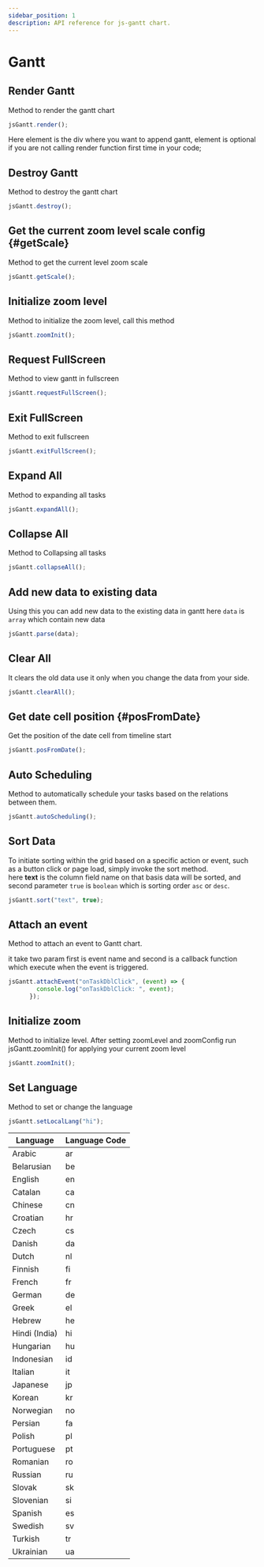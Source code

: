 ```yaml
---
sidebar_position: 1
description: API reference for js-gantt chart.
---
```


# Gantt

## Render Gantt

Method to render the gantt chart

```js title="render"
jsGantt.render();
```

Here element is the div where you want to append gantt,
element is optional if you are not calling render function first time in your code;

## Destroy Gantt

Method to destroy the gantt chart

```js title="destroy"
jsGantt.destroy();
```

## Get the current zoom level scale config {#getScale}

Method to get the current level zoom scale

```js title="getScale"
jsGantt.getScale();
```

## Initialize zoom level

Method to initialize the zoom level, call this method

```js title="zoomInit"
jsGantt.zoomInit();
```

## Request FullScreen

Method to view gantt in fullscreen

```js title="requestFullScreen"
jsGantt.requestFullScreen();
```

## Exit FullScreen

Method to exit fullscreen

```js title="exitFullScreen"
jsGantt.exitFullScreen();
```

## Expand All

Method to expanding all tasks

```js title="expandAll"
jsGantt.expandAll();
```

## Collapse All

Method to Collapsing all tasks

```js title="collapseAll"
jsGantt.collapseAll();
```

## Add new data to existing data

Using this you can add new data to the existing data in gantt
here `data` is `array` which contain new data

```js title="parse"
jsGantt.parse(data);
```

## Clear All

It clears the old data
use it only when you change the data from your side.

```js title="clearAll"
jsGantt.clearAll();
```

## Get date cell position {#posFromDate}

Get the position of the date cell from timeline start

```js title="posFromDate"
jsGantt.posFromDate();
```

## Auto Scheduling

Method to automatically schedule your tasks based on the relations between them.

```js title="autoScheduling"
jsGantt.autoScheduling();
```

## Sort Data

To initiate sorting within the grid based on a specific action or event, such as a button click or page load, simply invoke the sort method.  
here **text** is the column field name on that basis data will be sorted, and second parameter `true` is `boolean` which is sorting order `asc` or `desc`.

```js title="sort"
jsGantt.sort("text", true);
```

## Attach an event

Method to attach an event to Gantt chart.

it take two param first is event name and second is a callback function which execute when the event is triggered.

```js title="attachEvent"
jsGantt.attachEvent("onTaskDblClick", (event) => {
        console.log("onTaskDblClick: ", event);
      });
```

## Initialize zoom

Method to initialize level.
After setting zoomLevel and zoomConfig run jsGantt.zoomInit() for applying your current zoom level

```js title="zoomInit"
jsGantt.zoomInit();
```

## Set Language

Method to set or change the language

```js title="setLocalLang"
jsGantt.setLocalLang("hi");
```

| Language      | Language Code |
| ------------- | ------------- |
| Arabic        | ar            |
| Belarusian    | be            |
| English       | en            |
| Catalan       | ca            |
| Chinese       | cn            |
| Croatian      | hr            |
| Czech         | cs            |
| Danish        | da            |
| Dutch         | nl            |
| Finnish       | fi            |
| French        | fr            |
| German        | de            |
| Greek         | el            |
| Hebrew        | he            |
| Hindi (India) | hi            |
| Hungarian     | hu            |
| Indonesian    | id            |
| Italian       | it            |
| Japanese      | jp            |
| Korean        | kr            |
| Norwegian     | no            |
| Persian       | fa            |
| Polish        | pl            |
| Portuguese    | pt            |
| Romanian      | ro            |
| Russian       | ru            |
| Slovak        | sk            |
| Slovenian     | si            |
| Spanish       | es            |
| Swedish       | sv            |
| Turkish       | tr            |
| Ukrainian     | ua            |
